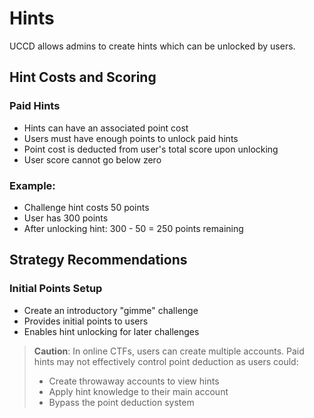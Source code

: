 # Hints

UCCD allows admins to create hints which can be unlocked by users.

## Hint Costs and Scoring

### Paid Hints
* Hints can have an associated point cost
* Users must have enough points to unlock paid hints
* Point cost is deducted from user's total score upon unlocking
* User score cannot go below zero

### Example:
* Challenge hint costs 50 points
* User has 300 points
* After unlocking hint: 300 - 50 = 250 points remaining

## Strategy Recommendations

### Initial Points Setup
* Create an introductory "gimme" challenge
* Provides initial points to users
* Enables hint unlocking for later challenges

> **Caution**: In online CTFs, users can create multiple accounts. Paid hints may not effectively control point deduction as users could:
> * Create throwaway accounts to view hints
> * Apply hint knowledge to their main account
> * Bypass the point deduction system

